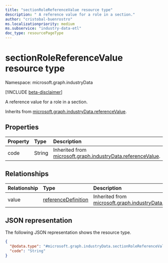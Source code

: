 ```yaml
---
title: "sectionRoleReferenceValue resource type"
description: " A reference value for a role in a section."
author: "cristobal-buenrostro"
ms.localizationpriority: medium
ms.subservice: "industry-data-etl"
doc_type: resourcePageType
---
```


# sectionRoleReferenceValue resource type

Namespace: microsoft.graph.industryData

[!INCLUDE [beta-disclaimer](../../includes/beta-disclaimer.md)]

A reference value for a role in a section.

Inherits from [microsoft.graph.industryData.referenceValue](../resources/industrydata-referencevalue.md).

## Properties

| Property | Type   | Description                                                                                                |
| :------- | :----- | :--------------------------------------------------------------------------------------------------------- |
| code     | String | Inherited from [microsoft.graph.industryData.referenceValue](../resources/industrydata-referencevalue.md). |

## Relationships

| Relationship | Type                                                                    | Description                                                                                               |
| :----------- | :---------------------------------------------------------------------- | :-------------------------------------------------------------------------------------------------------- |
| value        | [referenceDefinition](../resources/industrydata-referencedefinition.md) | Inherited from [microsoft.graph.industryData.referenceValue](../resources/industrydata-referencevalue.md) |

## JSON representation

The following JSON representation shows the resource type.

<!-- {
  "blockType": "resource",
  "@odata.type": "microsoft.graph.industryData.sectionRoleReferenceValue"
}
-->

```json
{
  "@odata.type": "#microsoft.graph.industryData.sectionRoleReferenceValue",
  "code": "String"
}
```
